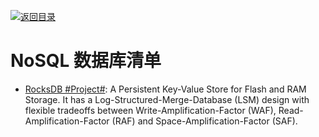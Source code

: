 [![返回目录](https://parg.co/UCb)](https://parg.co/UCH) 
 
 
# NoSQL 数据库清单

- [RocksDB #Project#](https://github.com/facebook/rocksdb): A Persistent Key-Value Store for Flash and RAM Storage. It has a Log-Structured-Merge-Database (LSM) design with flexible tradeoffs between Write-Amplification-Factor (WAF), Read-Amplification-Factor (RAF) and Space-Amplification-Factor (SAF).